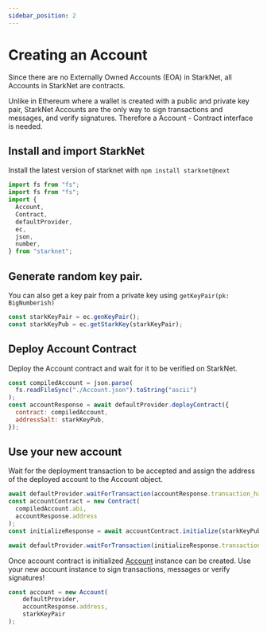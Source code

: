```yaml
---
sidebar_position: 2
---
```


# Creating an Account

Since there are no Externally Owned Accounts (EOA) in StarkNet, all Accounts in StarkNet are contracts.

Unlike in Ethereum where a wallet is created with a public and private key pair, StarkNet Accounts are the only way to sign transactions and messages, and verify signatures. Therefore a Account - Contract interface is needed.

## Install and import StarkNet

Install the latest version of starknet with `npm install starknet@next`

```javascript
import fs from "fs";
import fs from "fs";
import {
  Account,
  Contract,
  defaultProvider,
  ec,
  json,
  number,
} from "starknet";
```

## Generate random key pair.

You can also get a key pair from a private key using `getKeyPair(pk: BigNumberish)`

```javascript
const starkKeyPair = ec.genKeyPair();
const starkKeyPub = ec.getStarkKey(starkKeyPair);
```

## Deploy Account Contract

Deploy the Account contract and wait for it to be verified on StarkNet.

```javascript
const compiledAccount = json.parse(
  fs.readFileSync("./Account.json").toString("ascii")
);
const accountResponse = await defaultProvider.deployContract({
  contract: compiledAccount,
  addressSalt: starkKeyPub,
});
```

## Use your new account

Wait for the deployment transaction to be accepted and assign the address of the deployed account to the Account object.

```javascript
await defaultProvider.waitForTransaction(accountResponse.transaction_hash);
const accountContract = new Contract(
  compiledAccount.abi,
  accountResponse.address
);
const initializeResponse = await accountContract.initialize(starkKeyPub, "0");

await defaultProvider.waitForTransaction(initializeResponse.transaction_hash);
```

Once account contract is initialized [Account](../docs/API/account.md) instance can be created. Use your new account instance to sign transactions, messages or verify signatures!

```js
const account = new Account(
    defaultProvider,
    accountResponse.address,
    starkKeyPair
);
```
